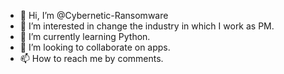 - 👋 Hi, I’m @Cybernetic-Ransomware
- 👀 I’m interested in change the industry in which I work as PM.
- 🌱 I’m currently learning Python.
- 💞️ I’m looking to collaborate on apps.
- 📫 How to reach me by comments.

<!---
Cybernetic-Ransomware/Cybernetic-Ransomware is a ✨ special ✨ repository because its `README.md` (this file) appears on your GitHub profile.
You can click the Preview link to take a look at your changes.
--->
